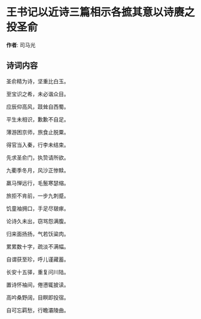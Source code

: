 # 王书记以近诗三篇相示各摭其意以诗赓之 投圣俞

**作者**: 司马光

## 诗词内容

圣俞精为诗，坚重比白玉。

至宝识之希，未必谐众目。

应辰仰高风，跂耸自西蜀。

平生未相识，歉歉不自足。

薄游困京师，旅食止脱粟。

得官当入秦，行李未结束。

先求圣俞门，执贽请所欲。

九衢季冬月，风沙正惨黩。

羸马惮远行，毛鬛寒瑟缩。

旅拒不肯前，一步九刺蹙。

饥童袖拥口，手足尽皲瘃。

论诗久未出，窃骂怨满腹。

归来面扬扬，气若饫粱肉。

累累数十字，疏淡不满幅。

自谓获至珍，呼儿谨藏蓄。

长安十五驿，重复问川陆。

置诗怀袖间，倦懑辄披读。

高吟桑野阔，目瞑即投宿。

自可忘羁愁，行瞻灞陵曲。

